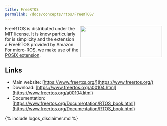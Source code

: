 ```yaml
---
title: FreeRTOS
permalink: /docs/concepts/rtos/FreeRTOS/
---
```


<img style="float:right; padding-left:5px;" width="263" height="100" src="https://upload.wikimedia.org/wikipedia/commons/4/4e/Logo_freeRTOS.png">

FreeRTOS is distributed under the MIT license. It is know particularly for is simplicity and the extension a:FreeRTOS provided by Amazon. For micro-ROS, we make use of the [POSIX extension](https://www.freertos.org/FreeRTOS-Plus/FreeRTOS_Plus_POSIX/).

## Links

* Main website: [https://www.freertos.org/](https://www.freertos.org/)
* Download: [https://www.freertos.org/a00104.html](https://www.freertos.org/a00104.html)
* Documentation: [https://www.freertos.org/Documentation/RTOS_book.html](https://www.freertos.org/Documentation/RTOS_book.html)

{% include logos_disclaimer.md %}
